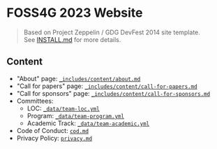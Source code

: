 # FOSS4G 2023 Website

> Based on Project Zeppelin / GDG DevFest 2014 site template.  
> See [INSTALL.md](INSTALL.md) for more details.

## Content

- "About" page: [`_includes/content/about.md`](_includes/content/about.md)
- "Call for papers" page: [`_includes/content/call-for-papers.md`](_includes/content/call-for-papers.md)
- "Call for sponsors" page: [`_includes/content/call-for-sponsors.md`](_includes/content/call-for-sponsors.md)
- Committees:
  - LOC: [`_data/team-loc.yml`](_data/team-loc.yml)
  - Program: [`_data/team-program.yml`](_data/team-program.yml)
  - Academic Track: [`_data/team-academic.yml`](_data/team-academic.yml)
- Code of Conduct: [`cod.md`](cod.md)
- Privacy Policy: [`privacy.md`](privacy.md)
